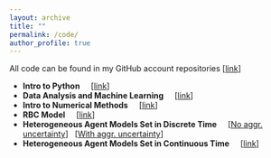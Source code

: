 ```yaml
---
layout: archive
title: ""
permalink: /code/
author_profile: true
---
```



All code can be found in my GitHub account repositories [[link](https://github.com/jbduarte)]

- **Intro to Python** &nbsp; &nbsp; [[link](https://github.com/jbduarte/Computational-Methods-in-Macro/tree/master/1-%20Intro%20to%20Python)]
- **Data Analysis and Machine Learning** &nbsp; &nbsp; [[link](https://github.com/jbduarte/SPGE_Numerical_Course/tree/master/Part%203-%20Data%20Analysis)]
- **Intro to Numerical Methods** &nbsp; &nbsp; [[link](https://github.com/jbduarte/Computational-Methods-in-Macro/tree/master/2-%20Numerical%20Methods)]
- **RBC Model** &nbsp; &nbsp; [[link](https://github.com/jbduarte/Computational-Methods-in-Macro/tree/master/3-%20Representative%20Agent%20Models)]
- **Heterogeneous Agent Models Set in Discrete Time** &nbsp; &nbsp; [[No aggr. uncertainty](https://github.com/jbduarte/Computational-Methods-in-Macro/tree/master/4-%20Heterogeneous%20Agent%20Models)] &nbsp; [[With aggr. uncertainty](https://github.com/jbduarte/Computational-Methods-in-Macro/tree/master/5-%20Incomplete%20Markets%20%2B%20Aggregate%20Uncertainty%20Models)]
- **Heterogeneous Agent Models Set in Continuous Time** &nbsp; &nbsp; [[link](https://github.com/jbduarte/Numerical_Continuous_Time)]



